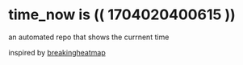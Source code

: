 # time_now is (( 1704020400615 ))

an automated repo that shows the currnent time

inspired by [breakingheatmap](https://github.com/breakingheatmap/breakingheatmap)